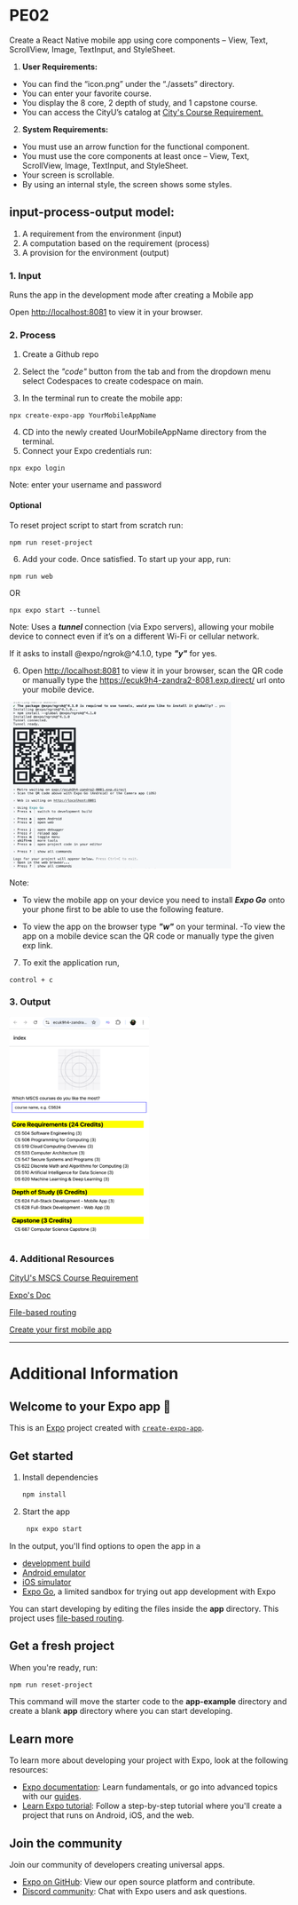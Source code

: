 # PE02
Create a React Native mobile app using core components – View, Text, ScrollView, Image, TextInput, and StyleSheet.

1. **User Requirements:**
- You can find the “icon.png” under the “./assets” directory.
- You can enter your favorite course.
- You display the 8 core, 2 depth of study, and 1 capstone course.
- You can access the CityU’s catalog at [City's Course Requirement.](https://cityu.smartcatalogiq.com/2022-2023/ay-2022-2023-catalog/.) 
2. **System Requirements:**
- You must use an arrow function for the functional component.
- You must use the core components at least once – View, Text, ScrollView, Image, TextInput, and StyleSheet.
- Your screen is scrollable.
- By using an internal style, the screen shows some styles.

## input-process-output model:
1. A requirement from the environment (input)
2. A computation based on the requirement (process)
3. A provision for the environment (output)

### 1. Input
Runs the app in the development mode after creating a Mobile app

Open [http://localhost:8081](http://localhost:8081) to view it in your browser.

### 2. Process
1. Create a Github repo
2. Select the _"code"_ button from the tab and from the dropdown menu select Codespaces to create codespace on main.

3. In the terminal run to create the mobile app:
```
npx create-expo-app YourMobileAppName
```
4. CD into the newly created UourMobileAppName directory from the terminal.
5. Connect your Expo credentials run:
```
npx expo login
```
Note: enter your username and password

#### Optional
To reset project script to start from scratch run:

```
npm run reset-project
```

6. Add your code. Once satisfied. To start up your app, run:
```
npm run web
```
OR
```
npx expo start --tunnel
```

Note: Uses a **_tunnel_** connection (via Expo servers), allowing your mobile device to connect even if it’s on a different Wi-Fi or cellular network.

If it asks to install @expo/ngrok@^4.1.0, type **_"y"_** for yes.

6. Open [http://localhost:8081](http://localhost:8081) to view it in your browser, scan the QR code or manually type the https://ecuk9h4-zandra2-8081.exp.direct/ url onto your mobile device.

<img src="./assets/images/QR_code.png" alt="resume" width="400" height="300">


Note: 
- To view the mobile app on your device you need to install **_Expo Go_** onto your phone first to be able to use the following feature. 

- To view the app on the browser type **_"w"_** on your terminal. -To view the app on a mobile device scan the QR code or manually type the given exp link.

7. To exit the application run,
```
control + c
```

### 3. Output

<img src="./assets/images/result.png" alt="resume" width="252" height="400">


### 4. Additional Resources

[CityU's MSCS Course Requirement](https://www.cityu.edu/programs-overview/master-science-computer-science/)

[Expo's Doc](https://docs.expo.dev/tutorial/create-your-first-app/)

[File-based routing](https://docs.expo.dev/develop/file-based-routing/)

[Create your first mobile app](https://docs.expo.dev/tutorial/create-your-first-app/)

************************

# Additional Information
## Welcome to your Expo app 👋

This is an [Expo](https://expo.dev) project created with [`create-expo-app`](https://www.npmjs.com/package/create-expo-app).

## Get started

1. Install dependencies

   ```bash
   npm install
   ```

2. Start the app

   ```bash
    npx expo start
   ```

In the output, you'll find options to open the app in a

- [development build](https://docs.expo.dev/develop/development-builds/introduction/)
- [Android emulator](https://docs.expo.dev/workflow/android-studio-emulator/)
- [iOS simulator](https://docs.expo.dev/workflow/ios-simulator/)
- [Expo Go](https://expo.dev/go), a limited sandbox for trying out app development with Expo

You can start developing by editing the files inside the **app** directory. This project uses [file-based routing](https://docs.expo.dev/router/introduction).

## Get a fresh project

When you're ready, run:

```bash
npm run reset-project
```

This command will move the starter code to the **app-example** directory and create a blank **app** directory where you can start developing.

## Learn more

To learn more about developing your project with Expo, look at the following resources:

- [Expo documentation](https://docs.expo.dev/): Learn fundamentals, or go into advanced topics with our [guides](https://docs.expo.dev/guides).
- [Learn Expo tutorial](https://docs.expo.dev/tutorial/introduction/): Follow a step-by-step tutorial where you'll create a project that runs on Android, iOS, and the web.

## Join the community

Join our community of developers creating universal apps.

- [Expo on GitHub](https://github.com/expo/expo): View our open source platform and contribute.
- [Discord community](https://chat.expo.dev): Chat with Expo users and ask questions.
